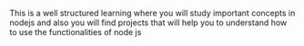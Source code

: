 This is a well structured learning where you will study important concepts in nodejs and also you will find projects that will help you to understand how to use the functionalities of node js